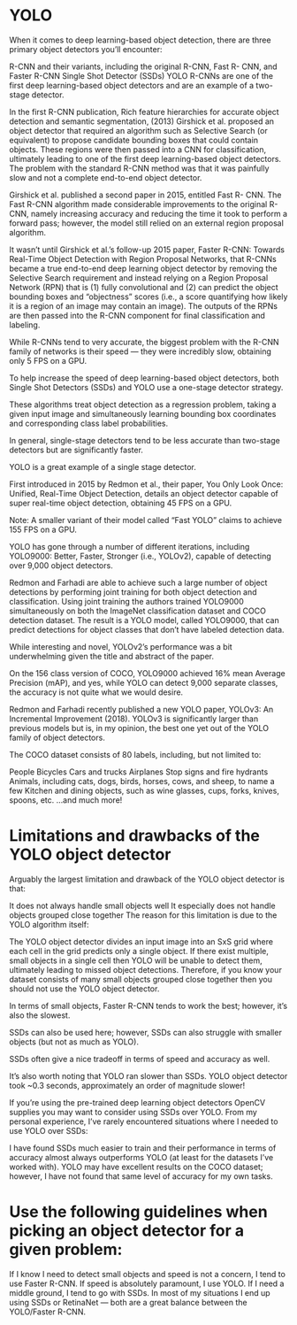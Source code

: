# YOLO
When it comes to deep learning-based object detection, there are three primary object detectors you’ll encounter:

  R-CNN and their variants, including the original R-CNN, Fast R- CNN, and Faster R-CNN
  Single Shot Detector (SSDs)
  YOLO
  R-CNNs are one of the first deep learning-based object detectors and are an example of a two-stage detector.

In the first R-CNN publication, Rich feature hierarchies for accurate object detection and semantic segmentation, (2013) Girshick et al. proposed an object detector that required an algorithm such as Selective Search (or equivalent) to propose candidate bounding boxes that could contain objects.
These regions were then passed into a CNN for classification, ultimately leading to one of the first deep learning-based object detectors.
The problem with the standard R-CNN method was that it was painfully slow and not a complete end-to-end object detector.

Girshick et al. published a second paper in 2015, entitled Fast R- CNN. The Fast R-CNN algorithm made considerable improvements to the original R-CNN, namely increasing accuracy and reducing the time it took to perform a forward pass; however, the model still relied on an external region proposal algorithm.

It wasn’t until Girshick et al.’s follow-up 2015 paper, Faster R-CNN: Towards Real-Time Object Detection with Region Proposal Networks, that R-CNNs became a true end-to-end deep learning object detector by removing the Selective Search requirement and instead relying on a Region Proposal Network (RPN) that is (1) fully convolutional and (2) can predict the object bounding boxes and “objectness” scores (i.e., a score quantifying how likely it is a region of an image may contain an image). The outputs of the RPNs are then passed into the R-CNN component for final classification and labeling.

While R-CNNs tend to very accurate, the biggest problem with the R-CNN family of networks is their speed — they were incredibly slow, obtaining only 5 FPS on a GPU.

To help increase the speed of deep learning-based object detectors, both Single Shot Detectors (SSDs) and YOLO use a one-stage detector strategy.

These algorithms treat object detection as a regression problem, taking a given input image and simultaneously learning bounding box coordinates and corresponding class label probabilities.

In general, single-stage detectors tend to be less accurate than two-stage detectors but are significantly faster.

YOLO is a great example of a single stage detector.

First introduced in 2015 by Redmon et al., their paper, You Only Look Once: Unified, Real-Time Object Detection, details an object detector capable of super real-time object detection, obtaining 45 FPS on a GPU.

Note: A smaller variant of their model called “Fast YOLO” claims to achieve 155 FPS on a GPU.

YOLO has gone through a number of different iterations, including YOLO9000: Better, Faster, Stronger (i.e., YOLOv2), capable of detecting over 9,000 object detectors.

Redmon and Farhadi are able to achieve such a large number of object detections by performing joint training for both object detection and classification. Using joint training the authors trained YOLO9000 simultaneously on both the ImageNet classification dataset and COCO detection dataset. The result is a YOLO model, called YOLO9000, that can predict detections for object classes that don’t have labeled detection data.

While interesting and novel, YOLOv2’s performance was a bit underwhelming given the title and abstract of the paper.

On the 156 class version of COCO, YOLO9000 achieved 16% mean Average Precision (mAP), and yes, while YOLO can detect 9,000 separate classes, the accuracy is not quite what we would desire.

Redmon and Farhadi recently published a new YOLO paper, YOLOv3: An Incremental Improvement (2018). YOLOv3 is significantly larger than previous models but is, in my opinion, the best one yet out of the YOLO family of object detectors.

The COCO dataset consists of 80 labels, including, but not limited to:

  People
  Bicycles
  Cars and trucks
  Airplanes
  Stop signs and fire hydrants
  Animals, including cats, dogs, birds, horses, cows, and sheep, to name a few
  Kitchen and dining objects, such as wine glasses, cups, forks, knives, spoons, etc.
  …and much more!

# Limitations and drawbacks of the YOLO object detector
Arguably the largest limitation and drawback of the YOLO object detector is that:

  It does not always handle small objects well
  It especially does not handle objects grouped close together
  The reason for this limitation is due to the YOLO algorithm itself:

The YOLO object detector divides an input image into an SxS grid where each cell in the grid predicts only a single object.
  If there exist multiple, small objects in a single cell then YOLO will be unable to detect them, ultimately leading to missed object detections.
  Therefore, if you know your dataset consists of many small objects grouped close together then you should not use the YOLO object detector.

In terms of small objects, Faster R-CNN tends to work the best; however, it’s also the slowest.

SSDs can also be used here; however, SSDs can also struggle with smaller objects (but not as much as YOLO).

SSDs often give a nice tradeoff in terms of speed and accuracy as well.

It’s also worth noting that YOLO ran slower than SSDs. YOLO object detector took ~0.3 seconds, approximately an order of magnitude slower!

If you’re using the pre-trained deep learning object detectors OpenCV supplies you may want to consider using SSDs over YOLO. From my personal experience, I’ve rarely encountered situations where I needed to use YOLO over SSDs:

I have found SSDs much easier to train and their performance in terms of accuracy almost always outperforms YOLO (at least for the datasets I’ve worked with).
YOLO may have excellent results on the COCO dataset; however, I have not found that same level of accuracy for my own tasks.

# Use the following guidelines when picking an object detector for a given problem:

  If I know I need to detect small objects and speed is not a concern, I tend to use Faster R-CNN.
  If speed is absolutely paramount, I use YOLO.
  If I need a middle ground, I tend to go with SSDs.
  In most of my situations I end up using SSDs or RetinaNet — both are a great balance between the YOLO/Faster R-CNN.

